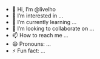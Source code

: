 - 👋 Hi, I’m @livelho
- 👀 I’m interested in ...
- 🌱 I’m currently learning ...
- 💞️ I’m looking to collaborate on ...
- 📫 How to reach me ...
- 😄 Pronouns: ...
- ⚡ Fun fact: ...

<!---
livelho/livelho is a ✨ special ✨ repository because its `README.md` (this file) appears on your GitHub profile.
You can click the Preview link to take a look at your changes.
--->
